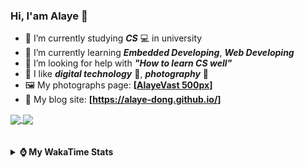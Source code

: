 ### Hi, **I'am Alaye** 👋

- 📖 I’m currently studying ***CS*** 💻 in university
- 🌱 I’m currently learning ***Embedded Developing***, ***Web Developing***
- 🤔 I’m looking for help with ***"How to learn CS well"***
- 🤩 I like ***digital technology*** 📱, ***photography*** 📸
- 🖼️ My photographs page: **[[AlayeVast 500px](https://500px.com.cn/AlayeVast)]**
- 📰 My blog site: **[https://alaye-dong.github.io/]**

<!--
[![Alaye's GitHub stats](https://github-readme-stats.vercel.app/api?username=Alaye-Dong&custom_title=Alaye%20Dong`s%20GitHub%20stats&show_icons=true&rank_icon=percentile&theme=transparent&include_all_commits=true&count_private=true)](https://github.com/anuraghazra/github-readme-stats) 
[![Top Langs](https://github-readme-stats.vercel.app/api/top-langs/?username=Alaye-Dong\&layout=compact&theme=transparent)](https://github.com/anuraghazra/github-readme-stats)
-->
<a href="https://github.com/anuraghazra/github-readme-stats">
  <img height=200 align="center" src="https://github-readme-stats.vercel.app/api?username=Alaye-Dong&custom_title=Alaye%20Dong`s%20GitHub%20stats&show_icons=true&rank_icon=percentile&theme=transparent&include_all_commits=true&count_private=true" />
</a>
<a href="https://github.com/anuraghazra/convoychat">
  <img height=200 align="center" src="https://github-readme-stats.vercel.app/api/top-langs/?username=Alaye-Dong&layout=compact&theme=transparent&include_all_commits=true&count_private=true&langs_count=8&card_width=300" />
</a>

<br />
<br />

<div style="display:none"> 
  <img src="https://visitor-badge.laobi.icu/badge?page_id=Alaye-Dong.Alaye-Dong"/>
</div>
<br />

<details>	
  <summary><b> ⌚ My WakaTime Stats </b></summary>

<br />

<!--START_SECTION:waka-->
![Code Time](http://img.shields.io/badge/Code%20Time-112%20hrs%2054%20mins-blue)

![Profile Views](http://img.shields.io/badge/Profile%20Views-4-blue)

![Lines of code](https://img.shields.io/badge/From%20Hello%20World%20I%27ve%20Written-770.3%20thousand%20lines%20of%20code-blue)

**🐱 My GitHub Data** 

> 📦 42.3 kB Used in GitHub's Storage 
 > 
> 🚫 Not Opted to Hire
 > 
> 📜 11 Public Repositories 
 > 
> 🔑 4 Private Repositories 
 > 
**I'm a Night 🦉** 

```text
🌞 Morning                47 commits          █░░░░░░░░░░░░░░░░░░░░░░░░   05.27 % 
🌆 Daytime                323 commits         █████████░░░░░░░░░░░░░░░░   36.21 % 
🌃 Evening                330 commits         █████████░░░░░░░░░░░░░░░░   37.00 % 
🌙 Night                  192 commits         █████░░░░░░░░░░░░░░░░░░░░   21.52 % 
```
📅 **I'm Most Productive on Sunday** 

```text
Monday                   129 commits         ████░░░░░░░░░░░░░░░░░░░░░   14.46 % 
Tuesday                  110 commits         ███░░░░░░░░░░░░░░░░░░░░░░   12.33 % 
Wednesday                100 commits         ███░░░░░░░░░░░░░░░░░░░░░░   11.21 % 
Thursday                 120 commits         ███░░░░░░░░░░░░░░░░░░░░░░   13.45 % 
Friday                   113 commits         ███░░░░░░░░░░░░░░░░░░░░░░   12.67 % 
Saturday                 113 commits         ███░░░░░░░░░░░░░░░░░░░░░░   12.67 % 
Sunday                   207 commits         ██████░░░░░░░░░░░░░░░░░░░   23.21 % 
```


📊 **This Week I Spent My Time On** 

```text
💬 Programming Languages: 
TypeScript               4 hrs 52 mins       ██████░░░░░░░░░░░░░░░░░░░   25.59 % 
Markdown                 4 hrs 42 mins       ██████░░░░░░░░░░░░░░░░░░░   24.67 % 
Vue.js                   3 hrs 28 mins       █████░░░░░░░░░░░░░░░░░░░░   18.26 % 
YAML                     2 hrs 18 mins       ███░░░░░░░░░░░░░░░░░░░░░░   12.13 % 
Python                   2 hrs 6 mins        ███░░░░░░░░░░░░░░░░░░░░░░   11.02 % 

🔥 Editors: 
VS Code                  18 hrs 46 mins      █████████████████████████   98.53 % 
IntelliJ IDEA            12 mins             ░░░░░░░░░░░░░░░░░░░░░░░░░   01.13 % 
PyCharm                  3 mins              ░░░░░░░░░░░░░░░░░░░░░░░░░   00.34 % 

🐱‍💻 Projects: 
JXUT-BST-IO-VitePress-For6 hrs 16 mins       ████████░░░░░░░░░░░░░░░░░   32.91 % 
vue3_admin_template      3 hrs 58 mins       █████░░░░░░░░░░░░░░░░░░░░   20.83 % 
JXUT-BST-IO              2 hrs 52 mins       ████░░░░░░░░░░░░░░░░░░░░░   15.07 % 
JXUT-BST-IO-VitePress    2 hrs 35 mins       ███░░░░░░░░░░░░░░░░░░░░░░   13.62 % 
Python_Study             1 hr 39 mins        ██░░░░░░░░░░░░░░░░░░░░░░░   08.71 % 
```

**I Mostly Code in C** 

```text
C                        7 repos             ████████████░░░░░░░░░░░░░   46.67 % 
TypeScript               2 repos             ███░░░░░░░░░░░░░░░░░░░░░░   13.33 % 
C++                      2 repos             ███░░░░░░░░░░░░░░░░░░░░░░   13.33 % 
SCSS                     1 repo              ██░░░░░░░░░░░░░░░░░░░░░░░   06.67 % 
Python                   1 repo              ██░░░░░░░░░░░░░░░░░░░░░░░   06.67 % 
```



**Timeline**

![Lines of Code chart](https://raw.githubusercontent.com/Alaye-Dong/Alaye-Dong/main/assets/bar_graph.png)


 Last Updated on 16/10/2024 18:45:22 UTC
<!--END_SECTION:waka-->

</details>
